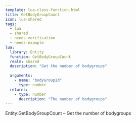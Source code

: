 ```yaml
---
template: lua-class-function.html
title: GetBodyGroupCount
icon: lua-shared
tags:
  - lua
  - shared
  - needs-verification
  - needs-example
lua:
  library: Entity
  function: GetBodyGroupCount
  realm: shared
  description: "Get the number of bodygroups"
  
  arguments:
    - name: "bodyGroupId"
      type: number
  returns:
    - type: number
      description: "The number of bodygroups"
---
```


<div class="lua__search__keywords">
Entity:GetBodyGroupCount &#x2013; Get the number of bodygroups
</div>
